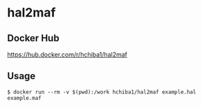 # hal2maf

## Docker Hub
https://hub.docker.com/r/hchiba1/hal2maf

## Usage
```
$ docker run --rm -v $(pwd):/work hchiba1/hal2maf example.hal example.maf
```
